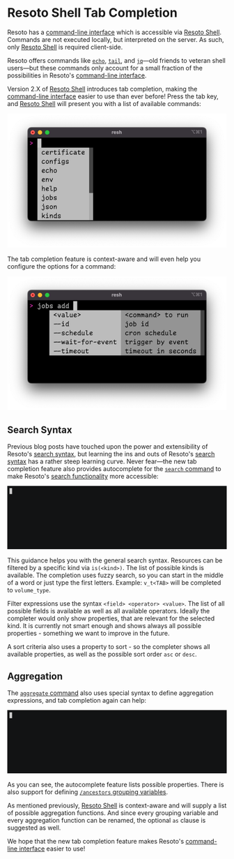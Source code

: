 # Resoto Shell Tab Completion

Resoto has a [command-line interface](/docs/reference/cli) which is accessible via [Resoto Shell](/docs/concepts/components/shell). Commands are not executed locally, but interpreted on the server. As such, only [Resoto Shell](/docs/concepts/components/shell) is required client-side.

Resoto offers commands like [`echo`](/docs/reference/cli/echo), [`tail`](/docs/reference/cli/tail), and [`jq`](/docs/reference/cli/jq)—old friends to veteran shell users—but these commands only account for a small fraction of the possibilities in Resoto's [command-line interface](/docs/reference/cli).

Version 2.X of [Resoto Shell](/docs/concepts/components/shell) introduces tab completion, making the [command-line interface](/docs/reference/cli) easier to use than ever before! Press the tab key, and [Resoto Shell](/docs/concepts/components/shell) will present you with a list of available commands:

![List of commands](img/list_of_commands.png)

The tab completion feature is context-aware and will even help you configure the options for a command:

![List of commands](img/jobs_add.png)

## Search Syntax

Previous blog posts have touched upon the power and extensibility of Resoto's [search syntax](/docs/concepts/search), but learning the ins and outs of Resoto's [search syntax](/docs/concepts/search) has a rather steep learning curve. Never fear—the new tab completion feature also provides autocomplete for the [`search` command](/docs/reference/cli/search) to make Resoto's [search functionality](/docs/concepts/search) more accessible:

![Search in action](img/search.gif)

This guidance helps you with the general search syntax. Resources can be filtered by a specific kind via `is(<kind>)`. The list of possible kinds is available. The completion uses fuzzy search, so you can start in the middle of a word or just type the first letters. Example: `v_t<TAB>` will be completed to `volume_type`.

Filter expressions use the syntax `<field> <operator> <value>`. The list of all possible fields is available as well as all available operators. Ideally the completer would only show properties, that are relevant for the selected kind. It is currently not smart enough and shows always all possible properties - something we want to improve in the future.

A sort criteria also uses a property to sort - so the completer shows all available properties, as well as the possible sort order `asc` or `desc`.

## Aggregation

The [`aggregate` command](/docs/reference/cli/aggregate) also uses special syntax to define aggregation expressions, and tab completion again can help:

![Aggregate in action](img/aggregate.gif)

As you can see, the autocomplete feature lists possible properties. There is also support for defining [`/ancestors` grouping variables](/docs/concepts/search/merging-nodes#ancestors-and-descendants).

As mentioned previously, [Resoto Shell](/docs/concepts/components/shell) is context-aware and will supply a list of possible aggregation functions. And since every grouping variable and every aggregation function can be renamed, the optional `as` clause is suggested as well.

We hope that the new tab completion feature makes Resoto's [command-line interface](/docs/reference/cli) easier to use!
